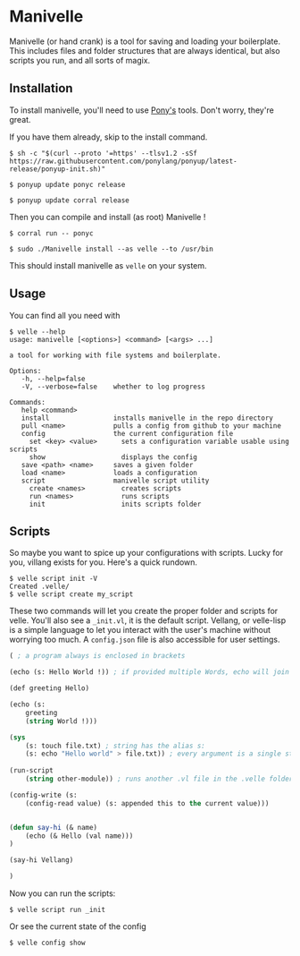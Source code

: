 
# Manivelle
Manivelle (or hand crank) is a tool for saving and loading your boilerplate. This includes files and folder structures that are always identical, but also scripts you run, and all sorts of magix.

## Installation

To install manivelle, you'll need to use [Pony's](https://github.com/ponylang/ponyup) tools. Don't worry, they're great.

If you have them already, skip to the install command.

``` shell
$ sh -c "$(curl --proto '=https' --tlsv1.2 -sSf https://raw.githubusercontent.com/ponylang/ponyup/latest-release/ponyup-init.sh)"

$ ponyup update ponyc release

$ ponyup update corral release
```

Then you can compile and install (as root) Manivelle !

``` shell
$ corral run -- ponyc

$ sudo ./Manivelle install --as velle --to /usr/bin 
```
This should install manivelle as `velle` on your system.

## Usage

You can find all you need with

``` shell
$ velle --help
usage: manivelle [<options>] <command> [<args> ...]

a tool for working with file systems and boilerplate.

Options:
   -h, --help=false       
   -V, --verbose=false    whether to log progress

Commands:
   help <command>         
   install                installs manivelle in the repo directory
   pull <name>            pulls a config from github to your machine
   config                 the current configuration file
     set <key> <value>      sets a configuration variable usable using scripts
     show                   displays the config
   save <path> <name>     saves a given folder
   load <name>            loads a configuration
   script                 manivelle script utility
     create <names>         creates scripts
     run <names>            runs scripts
     init                   inits scripts folder
```

## Scripts

So maybe you want to spice up your configurations with scripts. Lucky for you, villang exists for you. Here's a quick rundown.

``` shell
$ velle script init -V
Created .velle/
$ velle script create my_script
```

These two commands will let you create the proper folder and scripts for velle. You'll also see a `_init.vl`, it is the default script. Vellang, or velle-lisp is a simple language to let you interact with the user's machine without worrying too much. A `config.json` file is also accessible for user settings.

``` lisp
( ; a program always is enclosed in brackets

(echo (s: Hello World !)) ; if provided multiple Words, echo will join them with a space

(def greeting Hello)

(echo (s:
    greeting
    (string World !)))

(sys
    (s: touch file.txt) ; string has the alias s:
    (s: echo "Hello world" > file.txt)) ; every argument is a single string that will be executed by the users' system
    
(run-script
    (string other-module)) ; runs another .vl file in the .velle folder

(config-write (s: 
    (config-read value) (s: appended this to the current value)))


(defun say-hi (& name) 
    (echo (& Hello (val name)))
)

(say-hi Vellang)

)
```

Now you can run the scripts:

``` shell
$ velle script run _init
```

Or see the current state of the config

``` shell
$ velle config show
```

